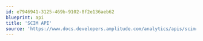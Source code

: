 ```yaml
---
id: e7946941-3125-469b-9102-8f2e136aeb62
blueprint: api
title: 'SCIM API'
source: 'https://www.docs.developers.amplitude.com/analytics/apis/scim-api/'
---
```

